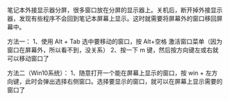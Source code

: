 笔记本外接显示器分屏，很多窗口放在分屏的显示器上。关机后，断开掉外接显示器，发现有些程序不会回到笔记本屏幕上显示。这时就需要将屏幕外的窗口移回屏幕中。

方法一：
1、使用 Alt + Tab 选中要移动的窗口，按 Alt+空格 激活窗口菜单（因为窗口在屏幕外，所以看不到，没关系）
2、按一下 m 键，然后按方向键左或右就可以移动窗口了

方法二（Win10系统）：
1、随意打开一个能在屏幕上显示的窗口，按 win + 左方向键，此时会弹出选择右侧窗口。选择要显示的窗口，就可以在屏幕上显示需要的窗口了
